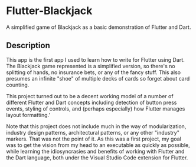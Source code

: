 # Flutter-Blackjack

A simplified game of Blackjack as a basic demonstration of Flutter and Dart.


## Description

This app is the first app I used to learn how to write for Flutter using Dart.  
The Blackjack game represented is a simplified version, so there's no splitting
of hands, no insurance bets, or any of the fancy stuff. This also presumes an 
infinite "shoe" of multiple decks of cards so forget about card counting.

This project turned out to be a decent working model of a number of different 
Flutter and Dart concepts including detection of button press events, styling 
of controls, and (perhaps especially) how Flutter manages layout formatting.'

Note that this project does not include much in the way of modularization,
industry design patterns, architectural patterns, or any other "industry"
markers. That was not the point of it. As this was a first project, my goal
was to get the vision from my head to an executable as quickly as possible,
while learning the idiosyncrasies and benefits of working with Flutter and the
Dart language, both under the Visual Studio Code extension for Flutter.
